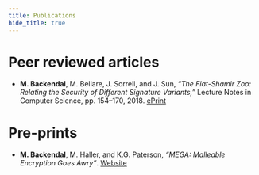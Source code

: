 ```yaml
---
title: Publications
hide_title: true
---
```


# Peer reviewed articles

* **M. Backendal**, M. Bellare, J. Sorrell, and J. Sun, *“The Fiat-Shamir Zoo: Relating the Security of Different Signature Variants,”* Lecture Notes in Computer Science, pp. 154–170, 2018. [ePrint](https://eprint.iacr.org/2018/775)

# Pre-prints

* **M. Backendal**, M. Haller, and K.G. Paterson, *“MEGA: Malleable Encryption Goes Awry”*. [Website](https://mega-awry.io/)
